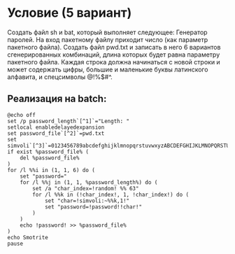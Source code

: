 # Условие (5 вариант)
Создать файл sh и bat, который выполняет следующее:
Генератор паролей. На вход пакетному файлу приходит число (как параметр пакетного файла). Создать файл pwd.txt и записать в него 6 вариантов сгенерированных комбинаций, длина которых будет равна параметру пакетного файла. Каждая строка должна начинаться с новой строки и может содержать цифры, большие и маленькие буквы латинского алфавита, и спецсимволы @!%$#^.
## Реализация на batch:

```
@echo off
set /p password_length`[^1]`="Length: "
setlocal enabledelayedexpansion
set password_file`[^2]`=pwd.txt
set simvoli`[^3]`=0123456789abcdefghijklmnopqrstuvwxyzABCDEFGHIJKLMNOPQRSTUVWXYZ@!%%$#^
if exist %password_file% (
    del %password_file%
)
for /l %%i in (1, 1, 6) do (
    set "password="
    for /l %%j in (1, 1, %password_length%) do (
        set /a "char_index=!random! %% 63"
        for /l %%k in (!char_index!, 1, !char_index!) do (
            set "char=!simvoli:~%%k,1!"
            set "password=!password!!char!"
        )
    )
    echo !password! >> %password_file%
)
echo Smotrite
pause
```

[^1]:длина пароля,задаваемая пользователем
[^2]:файл,в который записываются пароли
[^3]:символы для генерации паролей
